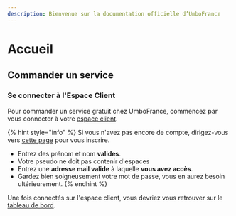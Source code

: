 ```yaml
---
description: Bienvenue sur la documentation officielle d’UmboFrance
---
```


# Accueil

## Commander un service

### Se connecter à l'Espace Client

Pour commander un service gratuit chez UmboFrance, commencez par vous connecter à votre [espace client](https://umbo-france.eu/client). 

{% hint style="info" %}
Si vous n'avez pas encore de compte, dirigez-vous vers [cette page](https://umbo-france.eu/client/inscription) pour vous inscrire.

* Entrez des prénom et nom **valides**.
* Votre pseudo ne doit pas contenir d'espaces
* Entrez une **adresse mail valide** à laquelle **vous avez accès**.
* Gardez bien soigneusement votre mot de passe, vous en aurez besoin ultérieurement.
{% endhint %}

Une fois connectés sur l'espace client, vous devriez vous retrouver sur le [tableau de bord](https://umbo-france.eu/client/tableau-de-bord).



